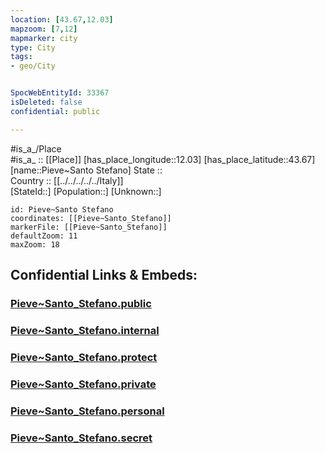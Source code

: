 ```yaml
---
location: [43.67,12.03] 
mapzoom: [7,12] 
mapmarker: city 
type: City
tags:
- geo/City


SpocWebEntityId: 33367
isDeleted: false
confidential: public

---
```

#is_a_/Place  
#is_a_ :: [[Place]] 
[has_place_longitude::12.03] 
[has_place_latitude::43.67] 
[name::Pieve~Santo Stefano] 
State ::  
Country :: [[../../../../../Italy]]  
[StateId::] 
[Population::] 
[Unknown::] 


```leaflet
id: Pieve~Santo Stefano
coordinates: [[Pieve~Santo_Stefano]] 
markerFile: [[Pieve~Santo_Stefano]] 
defaultZoom: 11 
maxZoom: 18
```


## Confidential Links & Embeds: 

### [Pieve~Santo_Stefano.public](/_public/\Earth\Continent\Europe\Europe~South\Italy\regions~Italy\Tuscany\Arezzo.Province\CityPieve~Santo_Stefano.public.md) 

### [Pieve~Santo_Stefano.internal](/_internal/\Earth\Continent\Europe\Europe~South\Italy\regions~Italy\Tuscany\Arezzo.Province\CityPieve~Santo_Stefano.internal.md) 

### [Pieve~Santo_Stefano.protect](/_protect/\Earth\Continent\Europe\Europe~South\Italy\regions~Italy\Tuscany\Arezzo.Province\CityPieve~Santo_Stefano.protect.md) 

### [Pieve~Santo_Stefano.private](/_private/\Earth\Continent\Europe\Europe~South\Italy\regions~Italy\Tuscany\Arezzo.Province\CityPieve~Santo_Stefano.private.md) 

### [Pieve~Santo_Stefano.personal](/_personal/\Earth\Continent\Europe\Europe~South\Italy\regions~Italy\Tuscany\Arezzo.Province\CityPieve~Santo_Stefano.personal.md) 

### [Pieve~Santo_Stefano.secret](/_secret/\Earth\Continent\Europe\Europe~South\Italy\regions~Italy\Tuscany\Arezzo.Province\CityPieve~Santo_Stefano.secret.md)

